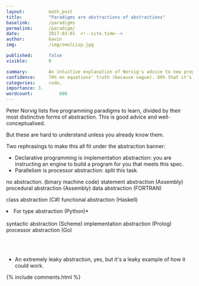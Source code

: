 ```yaml
---
layout: 		math_post
title:  		"Paradigms are abstractions of abstractions"
baselink:		/paradigms
permalink:		/paradigm/
date:   		2017-03-01  <!--site.time-->
author:			Gavin	
img:			/img/smolLisp.jpg

published:		false
visible:		0

summary:		An intuitive explanation of Norvig's advice to new programmers.
confidence: 	70% on equations' truth (because vague). 80% that it's worth doing.
categories: 	code, 
importance: 3.
wordcount: 			600
---
```


Peter Norvig lists five programming paradigms to learn, divided by their most distinctive forms of abstraction. This is good advice and well-conceptualised. 

But these are hard to understand unless you already know them.

Two rephrasings to make this all fit under the abstraction banner:

* Declarative programming is implementation abstraction: you are instructing an engine to build a program for you that meets this spec.
* Parallelism is processor abstraction: split this task. 


no abstraction. (binary machine code)
statement abstraction (Assembly)
procedural abstraction (Assembly)
data abstraction (FORTRAN)

class abstraction (C#) 
functional abstraction (Haskell)
<li>For type abstraction (Python)*</li><br>
syntactic abstraction (Scheme) 
implementation abstraction (Prolog)
processor abstraction (Go)


<br><br>
* An extremely leaky abstraction, yes, but it's a leaky example of how it could work.



{%  include comments.html %}